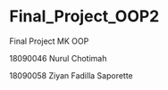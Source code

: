# Final_Project_OOP2
Final Project MK OOP

18090046 Nurul Chotimah 


18090058 Ziyan Fadilla Saporette 
